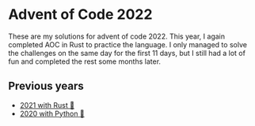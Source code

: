 # Advent of Code 2022

These are my solutions for advent of code 2022. This year, I again completed AOC in Rust to practice the language.
I only managed to solve the challenges on the same day for the first 11 days, but I still had a lot of fun and completed the rest some months later.

## Previous years

- [2021 with Rust 🦀](https://github.com/frcroth/advent-of-code-2021)
- [2020 with Python 🐍](https://github.com/frcroth/advent-of-code-2020)
